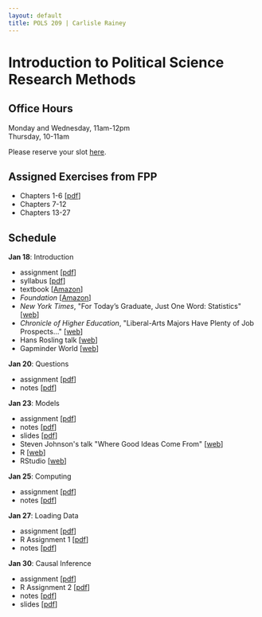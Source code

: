 ```yaml
---
layout: default
title: POLS 209 | Carlisle Rainey
---
```


# Introduction to Political Science Research Methods

## Office Hours

Monday and Wednesday, 11am-12pm  
Thursday, 10-11am

Please reserve your slot [here](http://www.calendly.com/carlislerainey).

## Assigned Exercises from FPP
- Chapters 1-6 [[pdf](files/fpp-exercises-1.pdf)]  
- Chapters 7-12  
- Chapters 13-27  

## Schedule

**Jan 18**: Introduction  
- assignment [[pdf](files/assign-01-intro.pdf)]  
- syllabus [[pdf](files/syllabus.pdf)]  
- textbook [[Amazon](https://www.amazon.com/Statistics-4th-David-Freedman/dp/0393929728)]  
- *Foundation* [[Amazon](https://www.amazon.com/Foundation-Isaac-Asimov/dp/0553293354)]  
- *New York Times*, "For Today’s Graduate, Just One Word: Statistics" [[web](http://www.nytimes.com/2009/08/06/technology/06stats.html)]  
- *Chronicle of Higher Education*, "Liberal-Arts Majors Have Plenty of Job Prospects..." [[web](http://www.chronicle.com/article/Liberal-Arts-Majors-Have/236749/)]  
- Hans Rosling talk [[web](https://www.ted.com/talks/hans_rosling_shows_the_best_stats_you_ve_ever_seen)]  
- Gapminder World [[web](http://www.gapminder.org/world)]  

**Jan 20**: Questions  
- assignment [[pdf](files/assign-02-questions.pdf)]  
- notes [[pdf](files/notes-02-questions.pdf)]  

**Jan 23**: Models  
- assignment [[pdf](files/assign-03-models.pdf)]  
- notes [[pdf](files/notes-03-models.pdf)]  
- slides [[pdf](files/slides-03-models.pdf)]  
- Steven Johnson's talk "Where Good Ideas Come From" [[web](http://www.ted.com/talks/steven_johnson_where_good_ideas_come_from)]  
- R [[web](https://cran.r-project.org)]  
- RStudio [[web](https://www.rstudio.com/products/rstudio/#Desktop)]  

**Jan 25**: Computing  
- assignment [[pdf](files/assign-04-computing.pdf)]  
- notes [[pdf](files/notes-04-computing.pdf)]  

**Jan 27**: Loading Data  
- assignment [[pdf](files/assign-05-loading-data.pdf)]  
- R Assignment 1 [[pdf](files/r-01.pdf)]  
- notes [[pdf](files/notes-05-loading-data.pdf)]  

**Jan 30**: Causal Inference  
- assignment [[pdf](files/assign-06-causal-inf.pdf)]  
- R Assignment 2 [[pdf](files/r-02.pdf)]  
- notes [[pdf](files/notes-06-causal-inf.pdf)]  
- slides [[pdf](files/slides-06-causal-inf.pdf)]  
